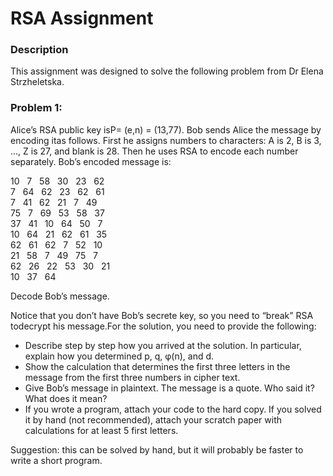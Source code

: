 # RSA Assignment

### Description
This assignment was designed to solve the following problem from Dr Elena Strzheletska.

### Problem 1:
Alice’s RSA public key isP= (e,n) = (13,77).  Bob sends Alice the message by encoding itas follows.  First he assigns numbers to characters:  A is 2, B is 3, ..., Z is 27, and blank is 28.  Then he uses RSA to encode each number separately.
Bob’s encoded message is:

10&nbsp;&nbsp; 7&nbsp;&nbsp;  58&nbsp;&nbsp;  30&nbsp;&nbsp;  23&nbsp;&nbsp;  62\
7&nbsp;&nbsp;  64&nbsp;&nbsp; 62&nbsp;&nbsp;  23&nbsp;&nbsp;  62&nbsp;&nbsp;  61\
7&nbsp;&nbsp;  41&nbsp;&nbsp; 62&nbsp;&nbsp;  21&nbsp;&nbsp;  7&nbsp;&nbsp;   49\
75&nbsp;&nbsp; 7&nbsp;&nbsp;  69&nbsp;&nbsp;  53&nbsp;&nbsp;  58&nbsp;&nbsp;  37\
37&nbsp;&nbsp; 41&nbsp;&nbsp; 10&nbsp;&nbsp;  64&nbsp;&nbsp;  50&nbsp;&nbsp;  7\
10&nbsp;&nbsp; 64&nbsp;&nbsp; 21&nbsp;&nbsp;  62&nbsp;&nbsp;  61&nbsp;&nbsp;  35\
62&nbsp;&nbsp; 61&nbsp;&nbsp; 62&nbsp;&nbsp;  7&nbsp;&nbsp;   52&nbsp;&nbsp;  10\
21&nbsp;&nbsp; 58&nbsp;&nbsp; 7&nbsp;&nbsp;   49&nbsp;&nbsp;  75&nbsp;&nbsp;  7\
62&nbsp;&nbsp; 26&nbsp;&nbsp; 22&nbsp;&nbsp; 53&nbsp;&nbsp;  30&nbsp;&nbsp;  21\
10&nbsp;&nbsp; 37&nbsp;&nbsp; 64

Decode Bob’s message.  

Notice that you don’t have Bob’s secrete key, so you need to “break” RSA todecrypt his message.For the solution, you need to provide the following:

- Describe step by step how you arrived at the solution.  In particular, explain how you determined p, q, φ(n), and d.
- Show the calculation that determines the first three letters in the message from the first three numbers in cipher text.
- Give Bob’s message in plaintext.  The message is a quote.  Who said it?  What does it mean?
- If you wrote a program, attach your code to the hard copy. If you solved it by hand (not recommended), attach your scratch paper with calculations for at least 5 first letters.

Suggestion:  this can be solved by hand, but it will probably be faster to write a short program.
